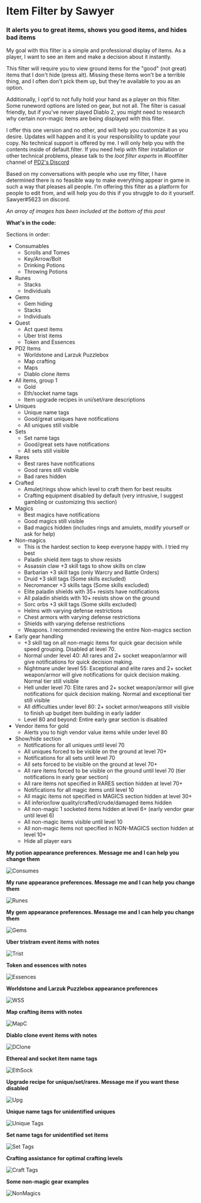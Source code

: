 # Item Filter by Sawyer
### It alerts you to great items, shows you good items, and hides bad items

My goal with this filter is a simple and professional display of items. As a player, I want to see an item and make a decision about it instantly.

This filter will require you to view ground items for the "good" (not great) items that I don't hide (press alt). Missing these items won't be a terrible thing, and I often don't pick them up, but they're available to you as an option.

Additionally, I opt'd to not fully hold your hand as a player on this filter. Some runeword options are listed on gear, but not all. The filter is casual friendly, but if you've never played Diablo 2, you might need to research why certain non-magic items are being displayed with this filter.

I offer this one version and no other, and will help you customize it as you desire. Updates will happen and it is your responsibility to update your copy. No technical support is offered by me. I will only help you with the contents inside of default.filter. If you need help with filter installation or other technical problems, please talk to the *loot filter experts* in #lootfilter channel of [PD2's Discord](https://discord.com/invite/RgX4MWu)

Based on my conversations with people who use my filter, I have determined there is no feasible way to make everything appear in game in such a way that pleases all people. I'm offering this filter as a platform for people to edit from, and will help you do this if you struggle to do it yourself. Sawyer#5623 on discord.

_An array of images has been included at the bottom of this post_

**What's in the code:**

Sections in order:
- Consumables
  - Scrolls and Tomes
  - Key/Arrow/Bolt
  - Drinking Potions
  - Throwing Potions
- Runes
  - Stacks
  - Individuals
- Gems
  - Gem hiding
  - Stacks
  - Individuals
- Quest
  - Act quest items
  - Uber trist items
  - Token and Essences
- PD2 Items
  - Worldstone and Larzuk Puzzlebox
  - Map crafting
  - Maps
  - Diablo clone items
- All items, group 1
  - Gold
  - Eth/socket name tags
  - Item upgrade recipes in uni/set/rare descriptions
- Uniques
  - Unique name tags
  - Good/great uniques have notifications
  - All uniques still visible
- Sets
  - Set name tags
  - Good/great sets have notifications
  - All sets still visible
- Rares
  - Best rares have notifications
  - Good rares still visible
  - Bad rares hidden
- Crafted
  - Amulet/rings show which level to craft them for best results
  - Crafting equipment disabled by default (very intrusive, I suggest gambling or customizing this section)
- Magics
  - Best magics have notifications
  - Good magics still visible
  - Bad magics hidden (includes rings and amulets, modify yourself or ask for help)
- Non-magics
  - This is the hardest section to keep everyone happy with. I tried my best
  - Paladin shield item tags to show resists
  - Assassin claw +3 skill tags to show skills on claw
  - Barbarian +3 skill tags (only Warcry and Battle Orders)
  - Druid +3 skill tags (Some skills excluded)
  - Necromancer +3 skills tags (Some skills excluded)
  - Elite paladin shields with 35+ resists have notifications
  - All paladin shields with 10+ resists show on the ground
  - Sorc orbs +3 skill tags (Some skills excluded)
  - Helms with varying defense restrictions
  - Chest armors with varying defense restrictions
  - Shields with varying defense restrictions
  - Weapons. I recommended reviewing the entire Non-magics section
- Early gear handling
  - +3 skill tag on all non-magic items for quick gear decision while speed grouping. Disabled at level 70.
  - Normal under level 40: All rares and 2+ socket weapon/armor will give notifications for quick decision making.
  - Nightmare under level 55: Exceptional and elite rares and 2+ socket weapon/armor will give notifications for quick decision making. Normal tier still visible
  - Hell under level 70: Elite rares and 2+ socket weapon/armor will give notifications for quick decision making. Normal and exceptional tier still visible
  - All difficulties under level 80: 2+ socket armor/weapons still visible to finish up budget item building in early ladder
  - Level 80 and beyond: Entire early gear section is disabled
- Vendor items for gold
  - Alerts you to high vendor value items while under level 80
- Show/hide section
  - Notifications for all uniques until level 70
  - All uniques forced to be visible on the ground at level 70+
  - Notifications for all sets until level 70
  - All sets forced to be visible on the ground at level 70+
  - All rare items forced to be visible on the ground until level 70 (tier notifications in early gear section)
  - All rare items not specified in RARES section hidden at level 70+
  - Notifications for all magic items until level 10
  - All magic items not specified in MAGICS section hidden at level 30+
  - All inferior/low quality/crafted/crude/damaged items hidden
  - All non-magic 1 socketed items hidden at level 6+ (early vendor gear until level 6)
  - All non-magic items visible until level 10
  - All non-magic items not specified in NON-MAGICS section hidden at level 10+
  - Hide all player ears

**My potion appearance preferences. Message me and I can help you change them**

![Consumes](https://i.imgur.com/sF1juJA.png)

**My rune appearance preferences. Message me and I can help you change them**

![Runes](https://i.imgur.com/GQYAt4R.png)

**My gem appearance preferences. Message me and I can help you change them**

![Gems](https://i.imgur.com/Mc5Z2v3.png)

**Uber tristram event items with notes**

![Trist](https://i.imgur.com/dl5ZzfD.png)

**Token and essences with notes**

![Essences](https://i.imgur.com/OctT6nx.png)

**Worldstone and Larzuk Puzzlebox appearance preferences**

![WSS](https://i.imgur.com/Go1Mf5A.png)

**Map crafting items with notes**

![MapC](https://i.imgur.com/fk05Zc8.png)

**Diablo clone event items with notes**

![DClone](https://i.imgur.com/qjzF5Or.png)

**Ethereal and socket item name tags**

![EthSock](https://i.imgur.com/7izRtbF.png)

**Upgrade recipe for unique/set/rares. Message me if you want these disabled**

![Upg](https://i.imgur.com/x6wnhBE.png)

**Unique name tags for unidentified uniques**

![Unique Tags](https://i.imgur.com/k82r7Ig.png)

**Set name tags for unidentified set items**

![Set Tags](https://i.imgur.com/kfwWvbL.png)

**Crafting assistance for optimal crafting levels**

![Craft Tags](https://i.imgur.com/lSctRDF.png)

**Some non-magic gear examples**

![NonMagics](https://i.imgur.com/8meJxtd.png)
